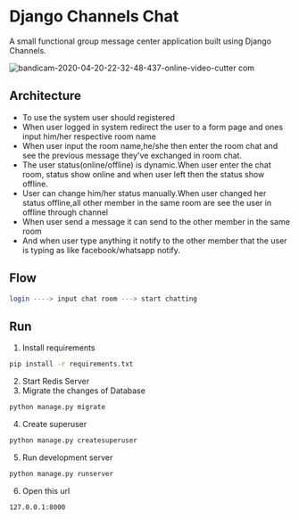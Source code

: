 # Django Channels Chat
A small functional group message center application built using Django Channels.


![bandicam-2020-04-20-22-32-48-437-_online-video-cutter com_](https://user-images.githubusercontent.com/20891667/80091951-ca550180-8583-11ea-8c93-7a43f9f349ee.gif)


  ## Architecture ##
  - To use the system user should registered
  - When user logged in system redirect the user to a form page and ones input him/her respective room name
  - When user input the room name,he/she then enter the room chat and see the previous message they've exchanged in room chat.
  - The user status(online/offline) is dynamic.When user enter the chat room, status show online and when user left then the status show offline.
  - User can change him/her status manually.When user changed her status offline,all other member in the same room are see the user in offline through channel
  - When user send a message it can send to the other member in the same room
  - And when user type anything it notify to the other member that the user is typing as like facebook/whatsapp notify.
  
  ## Flow ##
  ```bash
  login ----> input chat room ---> start chatting
  ```
  
  ## Run ##
  
  1. Install requirements
  ```bash
  pip install -r requirements.txt
  ```
  2. Start Redis Server
  3. Migrate the changes of Database
  ```bash
  python manage.py migrate
  ```
  4. Create superuser
  ```bash
  python manage.py createsuperuser
  ```
  5. Run development server
  ```bash
  python manage.py runserver
  ```
  6. Open this url
  ```bash
  127.0.0.1:8000
  ```
